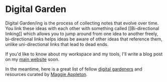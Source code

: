 # Digital Garden

Digital Garden/ing is the process of collecting notes that evolve over time. You link these ideas with each other with something called [[Bi-directional linking]] which allows you to jump around from one idea to another freely, bi-directional links helps ideas be aware of other ideas that reference them, unlike uni-directional links that lead to dead ends.

If you'd like to know about my workspace and my tools, I'll write a blog post on my [main website](https://zubayrali.in) soon.

In the meantime, here is a great list of fellow [digital gardeners](https://github.com/MaggieAppleton/digital-gardeners) and resources curated by [Maggie Appleton](https://maggieappleton.com).
